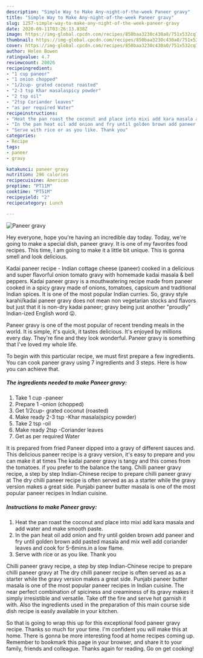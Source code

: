 ```yaml
---
description: "Simple Way to Make Any-night-of-the-week Paneer gravy"
title: "Simple Way to Make Any-night-of-the-week Paneer gravy"
slug: 1257-simple-way-to-make-any-night-of-the-week-paneer-gravy
date: 2020-09-11T03:26:13.838Z
image: https://img-global.cpcdn.com/recipes/850baa3230c430a0/751x532cq70/paneer-gravy-recipe-main-photo.jpg
thumbnail: https://img-global.cpcdn.com/recipes/850baa3230c430a0/751x532cq70/paneer-gravy-recipe-main-photo.jpg
cover: https://img-global.cpcdn.com/recipes/850baa3230c430a0/751x532cq70/paneer-gravy-recipe-main-photo.jpg
author: Helen Bowen
ratingvalue: 4.7
reviewcount: 20026
recipeingredient:
- "1 cup paneer"
- "1 onion chopped"
- "1/2cup- grated coconut roasted"
- "2-3 tsp Khar masalaspicy powder"
- "2 tsp oil"
- "2tsp Coriander leaves"
- "as per required Water"
recipeinstructions:
- "Heat the pan roast the coconut and place into mixi add kara masala and add water and make smooth paste."
- "In the pan heat oil add onion and fry until golden brown add paneer and fry until golden brown add pasted masala and mix well add coriander leaves and cook for 5-6mins.in a low flame."
- "Serve with rice or as you like. Thank you"
categories:
- Recipe
tags:
- paneer
- gravy

katakunci: paneer gravy 
nutrition: 296 calories
recipecuisine: American
preptime: "PT11M"
cooktime: "PT51M"
recipeyield: "2"
recipecategory: Lunch

---
```



![Paneer gravy](https://img-global.cpcdn.com/recipes/850baa3230c430a0/751x532cq70/paneer-gravy-recipe-main-photo.jpg)

Hey everyone, hope you're having an incredible day today. Today, we're going to make a special dish, paneer gravy. It is one of my favorites food recipes. This time, I am going to make it a little bit unique. This is gonna smell and look delicious.

Kadai paneer recipe - Indian cottage cheese (paneer) cooked in a delicious and super flavorful onion tomato gravy with homemade kadai masala &amp; bell peppers. Kadai paneer gravy is a mouthwatering recipe made from paneer cooked in a spicy gravy made of onions, tomatoes, capsicum and traditional Indian spices. It is one of the most popular Indian curries. So, gravy style karahi/kadai paneer gravy does not mean non vegetarian stocks and flavors but just that it is non-dry kadai paneer; gravy being just another &#34;proudly&#34; Indian-ized English word 😛.

Paneer gravy is one of the most popular of recent trending meals in the world. It is simple, it's quick, it tastes delicious. It's enjoyed by millions every day. They're fine and they look wonderful. Paneer gravy is something that I've loved my whole life.


To begin with this particular recipe, we must first prepare a few ingredients. You can cook paneer gravy using 7 ingredients and 3 steps. Here is how you can achieve that.

<!--inarticleads1-->

##### The ingredients needed to make Paneer gravy:

1. Take 1 cup -paneer
1. Prepare 1 -onion (chopped)
1. Get 1/2cup- grated coconut (roasted)
1. Make ready 2-3 tsp -Khar masala(spicy powder)
1. Take 2 tsp -oil
1. Make ready 2tsp -Coriander leaves
1. Get as per required Water


It is prepared from fried Paneer dipped into a gravy of different sauces and. This delicious paneer recipe is a gravy version, it&#39;s easy to prepare and you can make it at times The kadai paneer gravy is tangy and this comes from the tomatoes. if you prefer to the balance the tang. Chilli paneer gravy recipe, a step by step Indian-Chinese recipe to prepare chilli paneer gravy at The dry chilli paneer recipe is often served as as a starter while the gravy version makes a great side. Punjabi paneer butter masala is one of the most popular paneer recipes in Indian cuisine. 

<!--inarticleads2-->

##### Instructions to make Paneer gravy:

1. Heat the pan roast the coconut and place into mixi add kara masala and add water and make smooth paste.
1. In the pan heat oil add onion and fry until golden brown add paneer and fry until golden brown add pasted masala and mix well add coriander leaves and cook for 5-6mins.in a low flame.
1. Serve with rice or as you like. Thank you


Chilli paneer gravy recipe, a step by step Indian-Chinese recipe to prepare chilli paneer gravy at The dry chilli paneer recipe is often served as as a starter while the gravy version makes a great side. Punjabi paneer butter masala is one of the most popular paneer recipes in Indian cuisine. The near perfect combination of spiciness and creaminess of its gravy makes it simply irresistible and versatile. Take off the fire and serve hot garnish it with. Also the ingredients used in the preparation of this main course side dish recipe is easily available in your kitchen. 

So that is going to wrap this up for this exceptional food paneer gravy recipe. Thanks so much for your time. I'm confident you will make this at home. There is gonna be more interesting food at home recipes coming up. Remember to bookmark this page in your browser, and share it to your family, friends and colleague. Thanks again for reading. Go on get cooking!
